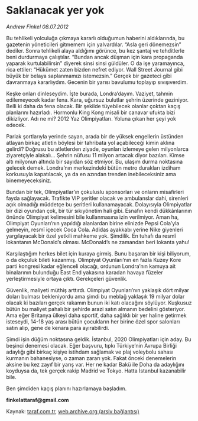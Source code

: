 # Saklanacak yer yok

*Andrew Finkel 08.07.2012*

<div class="yazi"><p>Bu tehlikeli yolculuğa çıkmaya kararlı olduğumun haberini aldıklarında, bu gazetenin yöneticileri gitmemem için yalvardılar. “Asla geri dönemezsin” dediler. Sonra tehlikeli alaya aldığımı görünce, bu kez şantaj ve tehditlerle beni durdurmaya çalıştılar. “Bundan ancak düşman için kara propaganda yaparak kurtulabilirsin” diyerek sinsi sinsi güldüler. O da işe yaramayınca, rica ettiler: “Hükümet zaten bizden nefret ediyor. Wall Street Journal gibi büyük bir belaya saplanmamızı istemezsin.” Gerçek bir gazeteci gibi davranmaya kararlıydım. Gecenin bir yarısı bavulumu toplayıp sıvışıverdim.</p>
<p>Keşke onları dinleseydim. İşte burada, Londra’dayım. Vaziyet, tahmin edilemeyecek kadar fena. Kara, uğursuz bulutlar şehrin üzerinde geziniyor. Belli ki daha da fena olacak. Bir şekilde tüyebilecek olanlar çoktan kaçış planlarını hazırladı. Hormonlu King Kong misali bir canavar ufukta bizi dikizliyor. Adı ne mi? 2012 Yaz Olimpiyatları. Yoluna çıkan her şeyi yok edecek.</p>
<p>Parlak şortlarıyla yerinde sayan, arada bir de yüksek engellerin üstünden atlayan birkaç atletin böylesi bir tahribata yol açabileceği kimin aklına gelirdi? Doğrusu bu atletlerden ziyade, oyunları izlemeye gelen milyonlarca ziyaretçiyle alakalı... Şehrin nüfusu 11 milyon artacak diyor bazıları. Kimse altı milyonun altında bir sayıdan söz etmiyor. Bu, ulaşım durma noktasına gelecek demek. Londra’nın merkezindeki bütün metro durakları izdiham korkusuyla kapatılacak, ya da en azından trenden inebileceksiniz ama binemeyeceksiniz.</p>
<p>Bundan bir tek, Olimpiyatlar’ın çokuluslu sponsorları ve onların misafirleri fayda sağlayacak. Trafikte VIP şeritler olacak ve ambulanslar dahi, sirenleri açık olmadığı müddetçe bu şeritleri kullanamayacak. Dolayısıyla Olimpiyatlar bir dizi oyundan çok, bir tür sıkıyönetim hali gibi. Esnafın kendi dükkânlarının önünde Olimpiyat kelimesini bile kullanmasına izin verilmiyor. Aman ha, Olimpiyat Oyunları’nın yapıldığı alanlardan birine elinizde Pepsi Cola’yla gelmeyin, resmî içecek Coca Cola. Adidas ayakkabı yerine Nike giyenleri yargılayacak bir özel yetkili mahkeme yok. Şimdilik. En tuhafı da resmî lokantanın McDonald’s olması. McDonald’s ne zamandan beri lokanta yahu!</p>
<p>Karşılaştığım herkes bilet için kuraya girmiş. Bunu başaran bir kişi biliyorum, o da okçuluk bileti kazanmış. Olimpiyat Oyunları’nın en fazla Kuzey Kore parti kongresi kadar eğlenceli olacağı, ordunun Londra’nın kamuya ait binalarının bulunduğu East End yakasına karadan havaya füzeler yerleştirmesiyle ortaya çıktı. Gerekçeleri güvenlik.</p>
<p>Güvenlik, maliyeti müthiş arttırdı. Olimpiyat Oyunları’nın yaklaşık dört milyar doları bulması bekleniyordu ama şimdi bu meblağ yaklaşık 19 milyar dolar olacak ki bazıları gerçek rakamın bunun iki katı olacağını söylüyor. Kuşkusuz bütün bu maliyet pahalı bir şehirde arazi satın almanın bedelini gösteriyor. Ama eğer Britanya ülkeyi daha sportif, daha sağlıklı bir yer haline getirmek isteseydi, 14-18 yaş arası bütün çocukların her birine özel spor salonları satın alıp, gene de kenara para ayırabilirdi.</p>
<p>Şimdi işin düğüm noktasına geldik. İstanbul, 2020 Olimpiyatları için aday. Bu beşinci denemesi olacak. Eğer başvuru, tıpkı Türkiye’nin Avrupa Birliği adaylığı gibi birkaç kişiye istihdam sağlamak ve plaj voleybolu sahası kurmanın bahanesiyse, o zaman zararı yok. Fakat önceki denemelerin aksine bu kez zayıf bir yarış var. Her ne kadar Bakü ile Doha da adaylığını koyduysa da, tek gerçek rakip Madrid ve Tokyo. Hatta İstanbul kazanabilir bile.</p>
<p>Ben şimdiden kaçış planını hazırlamaya başladım.</p>
<strong>finkelattaraf@gmail.com</strong>
</div>

Kaynak: [taraf.com.tr](http://www.taraf.com.tr/andrew-finkel/makale-saklanacak-yer-yok.htm), [web.archive.org (arşiv bağlantısı)](http://web.archive.org/web/20131107084630/http://www.taraf.com.tr/andrew-finkel/makale-saklanacak-yer-yok.htm)
